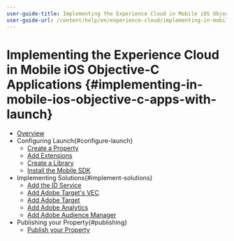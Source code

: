 ```yaml
---
user-guide-title: Implementing the Experience Cloud in Mobile iOS Objective-C Applications
user-guide-url: /content/help/en/experience-cloud/implementing-in-mobile-ios-objective-c-apps-with-launch/index.html
---
```


# Implementing the Experience Cloud in Mobile iOS Objective-C Applications {#implementing-in-mobile-ios-objective-c-apps-with-launch}

+ [Overview](index.md)
+ Configuring Launch{#configure-launch}
  + [Create a Property](launch-create-a-property.md)
  + [Add Extensions](launch-add-extensions.md)
  + [Create a Library](launch-create-a-library.md)
  + [Install the Mobile SDK](launch-install-the-mobile-sdk.md)
+ Implementing Solutions{#implement-solutions}
  + [Add the ID Service](id-service.md)
  + [Add Adobe Target's VEC](target-vec.md)
  + [Add Adobe Target](target.md)
  + [Add Adobe Analytics](analytics.md)
  + [Add Adobe Audience Manager](audience-manager.md)
+ Publishing your Property{#publishing}
  + [Publish your Property](publish.md)
